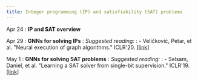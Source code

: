 ```yaml
---
title: Integer programming (IP) and satisfiability (SAT) problems
---
```


Apr 24
: **IP and SAT overview**

Apr 29
: **GNNs for solving IPs**
: *Suggested reading:*
: - Veličković, Petar, et al. "Neural execution of graph algorithms." ICLR'20. [[link]](https://arxiv.org/pdf/1910.10593.pdf)

May 1
: **GNNs for solving SAT problems**
: *Suggested reading:*
: - Selsam, Daniel, et al. "Learning a SAT solver from single-bit supervision." ICLR'19. [[link]](https://arxiv.org/pdf/1802.03685.pdf)
